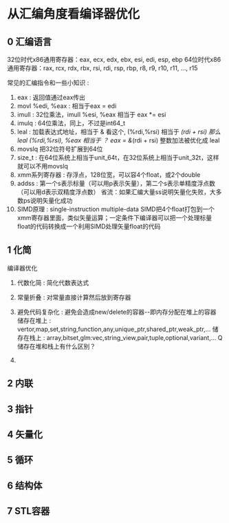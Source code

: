 # 从汇编角度看编译器优化
## 0 汇编语言

32位时代x86通用寄存器：eax, ecx, edx, ebx, esi, edi, esp, ebp
64位时代x86通用寄存器：rax, rcx, rdx, rbx, rsi, rdi, rsp, rbp, r8, r9, r10, r11, ..., r15

常见的汇编指令和一些小知识 :
1. eax : 返回值通过eax传出
2. movl %edi, %eax : 相当于eax = edi
3. imull : 32位乘法，imull %esi, %eax 相当于 eax *= esi
4. imulq : 64位乘法，同上，不过是int64_t
5. leal : 加载表达式地址，相当于 & 
   看这个, (%rdi,%rsi) 相当于 *(rdi + rsi)
   那么 leal (%rdi,%rsi), %eax 相当于 ？
   eax = &*(rdi + rsi) 
   整数加法被优化成 leal
6. movslq 把32位符号扩展到64位
7. size_t : 在64位系统上相当于unit_64t，在32位系统上相当于unit_32t，这样就可以不用movslq
8. xmm系列寄存器 : 存浮点，128位宽，可以容4个float，或2个double
9. addss : 第一个s表示标量（可以用p表示矢量），第二个s表示单精度浮点数（可以用d表示双精度浮点数）
    省流：如果汇编大量ss说明矢量化失败，大多数ps说明矢量化成功
10. SIMD原理 : single-instruction multiple-data
    SIMD把4个float打包到一个xmm寄存器里面，类似矢量运算；一定条件下编译器可以把一个处理标量float的代码转换成一个利用SIMD处理矢量float的代码 

## 1 化简

编译器优化
1. 代数化简 : 简化代数表达式
2. 常量折叠 : 对常量直接计算然后放到寄存器
3. 避免代码复杂化 : 避免会造成new/delete的容器--即内存分配在堆上的容器
储存在堆上 : vertor,map,set,string,function,any,unique_ptr,shared_ptr,weak_ptr,...
储存在栈上 : array,bitset,glm:vec,string_view,pair,tuple,optional,variant,...
Q 储存在堆和栈上有什么区别？


1. 
## 2 内联
## 3 指针
## 4 矢量化
## 5 循环
## 6 结构体
## 7 STL容器
